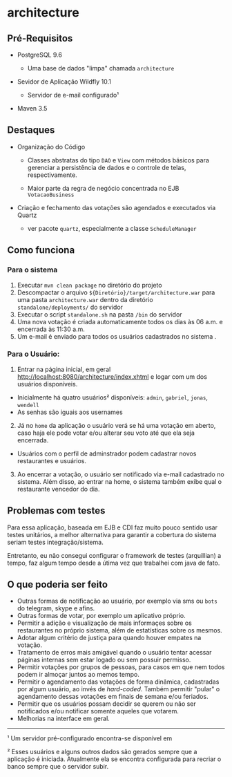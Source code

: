 # architecture

## Pré-Requisitos

- PostgreSQL 9.6
  - Uma base de dados "limpa" chamada `architecture`

- Sevidor de Aplicação Wildfly 10.1
  - Servidor de e-mail configurado¹

- Maven 3.5

## Destaques

- Organização do Código
  - Classes abstratas do tipo `DAO` e `View` com métodos básicos para gerenciar 
  a persistência de dados e o controle de telas, respectivamente.
  
  - Maior parte da regra de negócio concentrada no EJB `VotacaoBusiness`
  
- Criação e fechamento das votações são agendados e executados via Quartz
  - ver pacote `quartz`, especialmente a classe `ScheduleManager`

## Como funciona

### Para o sistema
1. Executar `mvn clean package` no diretório do projeto
2. Descompactar o arquivo `${Diretório}/target/architecture.war` para uma pasta `architecture.war` dentro da diretório `standalone/deployments/` do servidor
3. Executar o script `standalone.sh` na pasta `/bin` do servidor
4. Uma nova votação é criada automaticamente todos os dias às 06 a.m. e encerrada às 11:30 a.m.
5. Um e-mail é enviado para todos os usuários cadastrados no sistema .

### Para o Usuário:
1. Entrar na página inicial, em geral <http://localhost:8080/architecture/index.xhtml> 
e logar com um dos usuários disponíveis.
- Inicialmente há quatro usuários² disponíveis: `admin`, `gabriel`, `jonas`, `wendell`
- As senhas são iguais aos usernames
2. Já no `home` da aplicação o usuário verá se há uma votação em aberto, 
caso haja ele pode votar e/ou alterar seu voto até que ela seja encerrada.
- Usuários com o perfil de adminstrador podem cadastrar novos restaurantes e usuários.
3. Ao encerrar a votação, o usuário ser notificado via e-mail cadastrado no sistema. 
Além disso, ao entrar na home, o sistema também exibe qual o restaurante vencedor do dia.

## Problemas com testes
Para essa aplicação, baseada em EJB e CDI faz muito pouco sentido usar testes unitários, a 
melhor alternativa para garantir a cobertura do sistema seriam testes integração/sistema.

Entretanto, eu não consegui configurar o framework de testes (arquillian) a tempo, faz algum tempo desde a
útima vez que trabalhei com java de fato.

## O que poderia ser feito
- Outras formas de notificação ao usuário, por exemplo via sms ou `bots` do telegram, skype e afins.
- Outras formas de votar, por exemplo um aplicativo próprio.
- Permitir a adição e visualização de mais informaçes sobre os restaurantes no próprio sistema,
além de estatísticas sobre os mesmos.
- Adotar algum critério de justiça para quando houver empates na votação.
- Tratamento de erros mais amigável quando o usuário tentar acessar páginas internas 
sem estar logado ou sem possuir permisso.
- Permitir votações por grupos de pessoas, para casos em que nem todos podem ir almoçar juntos ao memos tempo.
- Permitir o agendamento das votações de forma dinâmica, cadastradas por algum usuário, ao invés de *hard-coded*.
Também permitir "pular" o agendamento dessas votações em finais de semana e/ou feriados.
- Permitir que os usuários possam decidir se querem ou não ser notificados e/ou notificar somente aqueles que votarem.
- Melhorias na interface em geral.

------

¹ Um servidor pré-configurado encontra-se disponível em 

² Esses usuários e alguns outros dados são gerados sempre que a aplicação é iniciada. Atualmente ela se encontra configurada para recriar o banco sempre que o servidor subir.
